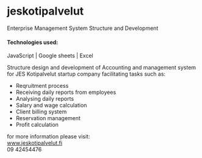 # jeskotipalvelut
Enterprise Management System Structure and Development

#### Technologies used:
JavaScript | Google sheets | Excel

Structure design and development of Accounting and management system for JES Kotipalvelut startup company facilitating tasks such as:
- Reqruitment process
- Receiving daily reports from employees
- Analysing daily reports
- Salary and wage calculation
- Client billing system
- Reservation management
- Profit calculation

for more information please visit: <br>
www.jeskotipalvelut.fi <br>
09 42454476

